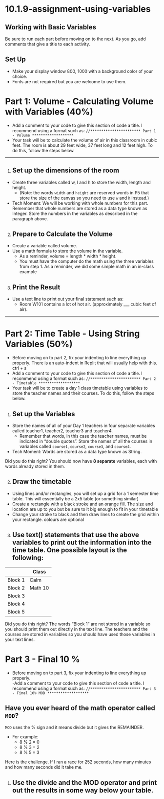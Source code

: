 # 10.1.9-assignment-using-variables

## Working with Basic Variables
 
Be sure to run each part before moving on to the next.  As you go, add comments that give a title to each activity.


## Set Up
- Make your display window 800, 1000 with a background color of your choice.
- Fonts are not required but you are welcome to use them.


# Part 1: Volume - Calculating Volume with Variables (40%)
- Add a comment to your code to give this section of code a title. I recommend using a format such as:  `//*********************** Part 1 - Volume *******************`
- Your task will be to calculate the volume of air in this classroom in cubic feet.
The room is about 29 feet wide, 37 feet long and 12 feet high. To do this, follow  the steps below.
---- 


1.  ## Set up the dimensions of the room
  - Create three variables called w, l and h to store the width, length and height.
     - (Note: the words `width` and `height` are reserved words in P5 that store the size of the canvas so you need to use `w` and `h` instead.)
- Tech Moment: We will be working with whole numbers for this part. Remember that whole numbers are stored as a data type known as Integer.
Store the numbers in the variables as described in the paragraph above.  



2. ## Prepare to Calculate the Volume
  - Create a variable called volume.
  - Use a math formula to store the volume in the variable.
     - As a reminder, volume = length * width * height.
     - You must have the computer do the math using the three variables from step 1.
As a reminder, we did some simple math in an in-class example


3. ## Print the Result
  - Use a text line to print out your final statement such as:
     - Room W101 contains a lot of hot air.  (approximately ___ cubic feet of air).

---

# Part 2: Time Table - Using String Variables (50%)

- Before moving on to part 2, fix your indenting to line everything up properly.  There is an auto-indent in Replit that will usually help with this. ctrl + s
- Add a comment to your code to give this section of code a title. I recommend using a format such as:  `//*********************** Part 2 - Timetable *******************`
- Your task will be to create a day 1 class timetable using variables to store the teacher names and their courses.  To do this, follow  the steps below.


1. ## Set up the Variables
- Store the names of all of your Day 1 teachers in four separate variables called teacher1, teacher2, teacher3 and teacher4.
  - Remember that words, in this case the teacher names, must be indicated in “double quotes”.
Store the names of all the courses in variables called `course1`, `course2`, `course3`, and `course4`.  
- Tech Moment: Words are stored as a data type known as String.

Did you do this right?  You should now have **8 separate** variables, each with words already stored in them.

2. ## Draw the timetable
- Using lines and/or rectangles, you will set up a grid for a 1 semester time table.  This will essentially be a 2x5 table (or something similar)
- Create a rectangle with a black stroke and an orange fill.  The size and location are up to you but be sure to it big enough to fit in your timetable
- Change your stroke to black and then draw lines to create the grid within your rectangle. 
colours are optional

3. ## Use text() statements that use the above variables to print out the information into the time table. One possible layout is the following: 
|  | Class |
| ----------- | ----------- |
| Block 1 | Calm |
| Block 2 | Math 10 |
| Block 3 |  |
| Block 4 | |
| Block 5 |  |

Did you do this right?  The words “Block 1” are not stored in a variable so you should print them out directly in the text line.  The teachers and the courses are stored in variables so you should have used those variables in your text lines.


# Part 3 - Final 10 %

- Before moving on to part 3, fix your indenting to line everything up properly.  
-Add a comment to your code to give this section of code a title. I recommend using a format such as:  `//*********************** Part 3 - Final 10% MOD *******************`


## Have you ever heard of the math operator called `MOD`?  
`MOD` uses the % sign and it means divide but it gives the REMAINDER.
- For example:
  -  8 % 2 = 0
  -  8 % 3 = 2
  -  8 % 5 = 3

Here is the challenge.  If I ran a race for 252 seconds, how many minutes and how many seconds did it take me. 
1. ## Use the divide and the MOD operator and print out the results in some way below your table.



